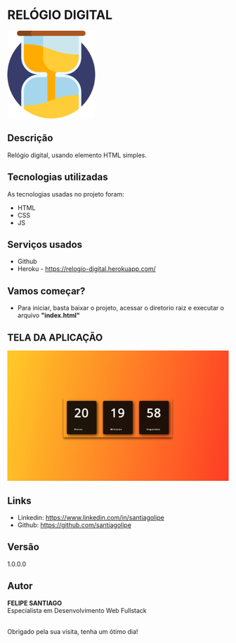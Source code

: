 # <b>RELÓGIO DIGITAL</b>

<img src="https://github.com/santiagolipe/relogio-digital/blob/main/assets/img/relogio.png" style="width:200px;"><br>


## Descrição
<p> Relógio digital, usando elemento HTML simples.</p>

## Tecnologias utilizadas 

As tecnologias usadas no projeto foram:

* HTML
* CSS
* JS

## Serviços usados

* Github
* Heroku - <a href target=_blank>https://relogio-digital.herokuapp.com/</a>


## Vamos começar?

* Para iniciar, basta baixar o projeto, acessar o diretorio raiz e executar o arquivo <b>"index.html"</b>

## TELA DA APLICAÇÃO


![inicio](https://github.com/santiagolipe/relogio-digital/blob/main/assets/img/tela.PNG)


## Links
  - Linkedin: https://www.linkedin.com/in/santiagolipe
  - Github: https://github.com/santiagolipe

  ## Versão

  1.0.0.0


  ## Autor

  **FELIPE SANTIAGO** <br>
  Especialista em Desenvolvimento Web Fullstack <br><br>
  
  Obrigado pela sua visita, tenha um ótimo dia!
